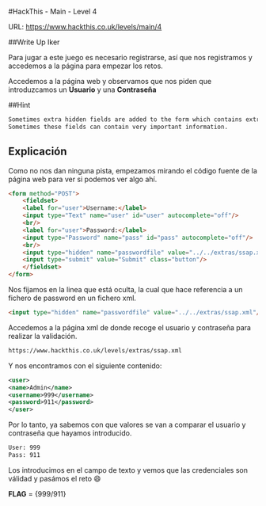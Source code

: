 #HackThis - Main -  Level 4

URL:      https://www.hackthis.co.uk/levels/main/4

##Write Up Iker

Para jugar a este juego es necesario registrarse, así que nos registramos y accedemos a la página para empezar los retos.

Accedemos a la página web y observamos que nos piden que introduzcamos un **Usuario** y una **Contraseña**  

##Hint

```html
Sometimes extra hidden fields are added to the form which contains extra information for the login script. Again this is very easy for anyone to gain access to as it is clearly shown in the source code.
Sometimes these fields can contain very important information.
```

## Explicación

Como no nos dan ninguna pista, empezamos mirando el código fuente de la página web para ver si podemos ver algo ahí.

```html
<form method="POST">
    <fieldset>
    <label for="user">Username:</label>
    <input type="Text" name="user" id="user" autocomplete="off"/>
    <br/>
    <label for="user">Password:</label>
    <input type="Password" name="pass" id="pass" autocomplete="off"/>
    <br/>
    <input type="hidden" name="passwordfile" value="../../extras/ssap.xml"/>
    <input type="submit" value="Submit" class="button"/>
    </fieldset>
</form>
```

Nos fijamos en la linea que está oculta, la cual que hace referencia a un fichero de password en un fichero xml.

```html
<input type="hidden" name="passwordfile" value="../../extras/ssap.xml"/>
```

Accedemos a la página xml de donde recoge el usuario y contraseña para realizar la validación.

```html
https://www.hackthis.co.uk/levels/extras/ssap.xml
```

Y nos encontramos con el siguiente contenido:

```xml
<user>
<name>Admin</name>
<username>999</username>
<password>911</password>
</user>
```

Por lo tanto, ya sabemos con que valores se van a comparar el usuario y contraseña que hayamos introducido. 

```html
User: 999
Pass: 911
```

Los introducimos en el campo de texto y vemos que las credenciales son válidad y pasámos el reto :smile:

**FLAG** = {999/911}
